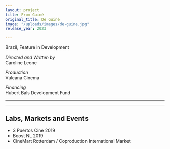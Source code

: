 ```yaml
---
layout: project
title: From Guiné
original_title: De Guiné
image: "/uploads/images/de-guine.jpg"
release_year: 2023

---
```

Brazil, Feature in Development

_Directed and Written by_  
Caroline Leone

_Production_  
Vulcana Cinema

_Financing_  
Hubert Bals Development Fund

***

***

## Labs, Markets and Events

* 3 Puertos Cine 2019
* Boost NL 2019
* CineMart Rotterdam / Coproduction International Market